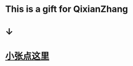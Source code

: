 # 
# This is a gift for QixianZhang

# ↓

# [小张点这里](https://damengkunsila.github.io/For-QixianZhang/src/index.html)
